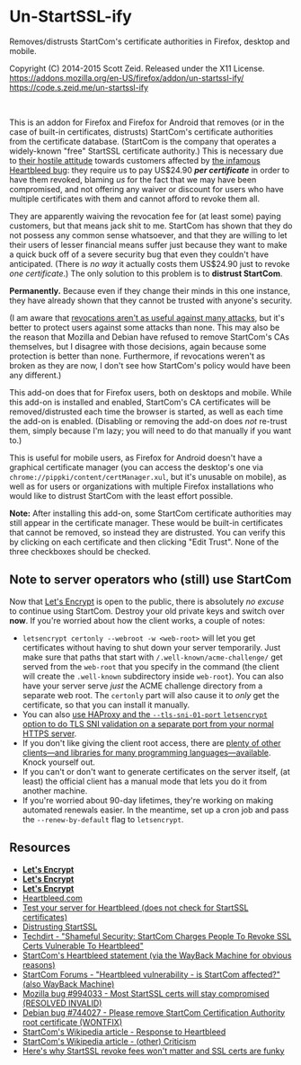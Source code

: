 Un-StartSSL-ify
===============

Removes/distrusts StartCom's certificate authorities in Firefox, desktop and
mobile.

Copyright (C) 2014-2015 Scott Zeid.  Released under the X11 License.  
<https://addons.mozilla.org/en-US/firefox/addon/un-startssl-ify/>  
<https://code.s.zeid.me/un-startssl-ify>

 

This is an addon for Firefox and Firefox for Android that removes (or in the
case of built-in certificates, distrusts) StartCom's certificate authorities
from the certificate database.  (StartCom is the company that operates a
widely-known "free" StartSSL certificate authority.)  This is necessary due to
[their hostile attitude](https://raim.codingfarm.de/blog/2014/04/12/distrusting-startssl/)
towards customers affected by [the infamous Heartbleed bug](http://heartbleed.com):
they require us to pay US$24.90 ***per certificate*** in order to have them
revoked, blaming *us* for the fact that we may have been compromised, and not
offering any waiver or discount for users who have multiple certificates with
them and cannot afford to revoke them all.

They are apparently waiving the revocation fee for (at least some) paying
customers, but that means jack shit to me.  StartCom has shown that they do not
possess any common sense whatsoever, and that they are willing to let their
users of lesser financial means suffer just because they want to make a quick
buck off of a severe security bug that even they couldn't have anticipated.
(There is *no way* it actually costs them US$24.90 just to revoke *one
certificate*.) The only solution to this problem is to **distrust StartCom**.

**Permanently.**  Because even if they change their minds in this one instance,
they have already shown that they cannot be trusted with anyone's security.

(I am aware that [revocations aren't as useful against many attacks](http://www.ahtik.com/blog/startssl-revocation-fees-will-not-matter-and-ssl-certs-are-funky_u1g8E/),
but it's better to protect users against some attacks than none.  This may also
be the reason that Mozilla and Debian have refused to remove StartCom's CAs
themselves, but I disagree with those decisions, again because some protection
is better than none.  Furthermore, if revocations weren't as broken as they are
now, I don't see how StartCom's policy would have been any different.)

This add-on does that for Firefox users, both on desktops and mobile.  While
this add-on is installed and enabled, StartCom's CA certificates will be
removed/distrusted each time the browser is started, as well as each time the
add-on is enabled.  (Disabling or removing the add-on does *not* re-trust them,
simply because I'm lazy; you will need to do that manually if you want to.)

This is useful for mobile users, as Firefox for Android doesn't have a
graphical certificate manager (you can access the desktop's one via
`chrome://pippki/content/certManager.xul`, but it's unusable on mobile), as
well as for users or organizations with multiple Firefox installations who
would like to distrust StartCom with the least effort possible.

**Note:**  After installing this add-on, some StartCom certificate authorities
may still appear in the certificate manager.  These would be built-in
certificates that cannot be removed, so instead they are distrusted.  You can
verify this by clicking on each certificate and then clicking "Edit Trust".
None of the three checkboxes should be checked.


Note to server operators who (still) use StartCom
-------------------------------------------------

Now that [Let's Encrypt](https://letsencrypt.org/) is open to the public, there
is absolutely *no excuse* to continue using StartCom.  Destroy your old private
keys and switch over **now**.  If you're worried about how the client works, a
couple of notes:

 * `letsencrypt certonly --webroot -w <web-root>` will let you get certificates
   without having to shut down your server temporarily.  Just make sure that
   paths that start with `/.well-known/acme-challenge/` get served from the
   `web-root` that you specify in the command (the client will create the
   `.well-known` subdirectory inside `web-root`).  You can also have your server
   serve *just* the ACME challenge directory from a separate web root.  The
   `certonly` part will also cause it to *only* get the certificate, so that you
   can install it manually.
 * You can also [use HAProxy and the `--tls-sni-01-port` `letsencrypt` option
   to do TLS SNI validation on a separate port from your normal HTTPS server](https://coolaj86.com/articles/lets-encrypt-with-haproxy/).
 * If you don't like giving the client root access, there are [plenty of other
   clients—and libraries for many programming languages—available](https://community.letsencrypt.org/t/list-of-client-implementations/2103).  Knock yourself out.
 * If you can't or don't want to generate certificates on the server itself,
   (at least) the official client has a manual mode that lets you do it from
   another machine.
 * If you're worried about 90-day lifetimes, they're working on making automated
   renewals easier.  In the meantime, set up a cron job and pass the
   `--renew-by-default` flag to `letsencrypt`.


Resources
---------

* [**Let's Encrypt**](https://letsencrypt.org/)
* [**Let's Encrypt**](https://letsencrypt.org/)
* [**Let's Encrypt**](https://letsencrypt.org/)
* [Heartbleed.com](http://www.heartbleed.com/)
* [Test your server for Heartbleed (does not check for StartSSL certificates)](https://filippo.io/Heartbleed/)
* [Distrusting StartSSL](https://raim.codingfarm.de/blog/2014/04/12/distrusting-startssl/)
* [Techdirt - "Shameful Security: StartCom Charges People To Revoke SSL Certs Vulnerable To Heartbleed"](https://www.techdirt.com/articles/20140409/11442426859/shameful-security-startcom-charges-people-to-revoke-ssl-certs-vulnerable-to-heartbleed.shtml)
* [StartCom's Heartbleed statement (via the WayBack Machine for obvious reasons)](https://goo.gl/T09jnC)
* [StartCom Forums - "Heartbleed vulnerability - is StartCom affected?" (also WayBack Machine)](https://goo.gl/TQClPk)
* [Mozilla bug #994033 - Most StartSSL certs will stay compromised (RESOLVED INVALID)](https://bugzilla.mozilla.org/show_bug.cgi?id=994033)
* [Debian bug #744027 - Please remove StartCom Certification Authority root certificate (WONTFIX)](https://bugs.debian.org/cgi-bin/bugreport.cgi?bug=744027)
* [StartCom's Wikipedia article - Response to Heartbleed](https://en.wikipedia.org/wiki/StartCom#Response_to_Heartbleed)
* [StartCom's Wikipedia article - (other) Criticism](https://en.wikipedia.org/wiki/StartCom#Criticism)
* [Here's why StartSSL revoke fees won't matter and SSL certs are funky](http://www.ahtik.com/blog/startssl-revocation-fees-will-not-matter-and-ssl-certs-are-funky_u1g8E/)
